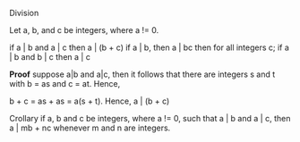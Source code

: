 Division

Let a, b, and c be integers, where a != 0. 

if a | b and a | c then a | (b + c)
if a | b, then a | bc then for all integers c;
if a | b and b | c then a | c

**Proof** suppose a|b and a|c, then it follows that there are integers s and t with b = as and c = at. Hence, 

b + c = as + as = a(s + t). Hence, a | (b + c)

Crollary if a, b and c be integers, where a != 0, such that a | b and a | c, then a | mb + nc whenever m and n are integers. 